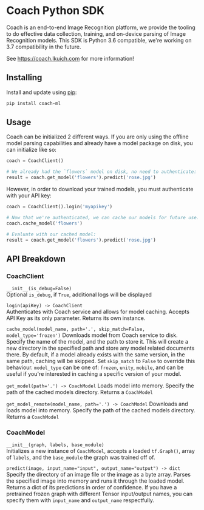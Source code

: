 # Coach Python SDK

Coach is an end-to-end Image Recognition platform, we provide the tooling to do effective data collection, training, and on-device parsing of Image Recognition models. This SDK is Python 3.6 compatible, we're working on 3.7 compatibility in the future.

See https://coach.lkuich.com for more information!

## Installing
Install and update using [pip](https://pip.pypa.io/en/stable/quickstart/):
```bash
pip install coach-ml
```

## Usage
Coach can be initialized 2 different ways. If you are only using the offline model parsing capabilities and already have a model package on disk, you can initialize like so:

```python
coach = CoachClient()

# We already had the `flowers` model on disk, no need to authenticate:
result = coach.get_model('flowers').predict('rose.jpg')
```

However, in order to download your trained models, you must authenticate with your API key:
```python
coach = CoachClient().login('myapikey')

# Now that we're authenticated, we can cache our models for future use:
coach.cache_model('flowers')

# Evaluate with our cached model:
result = coach.get_model('flowers').predict('rose.jpg')
```

## API Breakdown

### CoachClient
`__init__(is_debug=False)`  
Optional `is_debug`, if `True`, additional logs will be displayed

`login(apiKey) -> CoachClient`  
Authenticates with Coach service and allows for model caching. Accepts API Key as its only parameter. Returns its own instance.

`cache_model(model_name, path='.', skip_match=False, model_type='frozen')`
Downloads model from Coach service to disk. Specify the name of the model, and the path to store it. This will create a new directory in the specified path and store any model related documents there.
By default, if a model already exists with the same version, in the same path, caching will be skipped. Set `skip_match` to `False` to override this behaviour.
`model_type` can be one of: `frozen`, `unity`, `mobile`, and can be useful if you're interested in caching a specific version of your model.

`get_model(path='.') -> CoachModel`
Loads model into memory. Specify the path of the cached models directory. Returns a `CoachModel`

`get_model_remote(model_name, path='.') -> CoachModel`
Downloads and loads model into memory. Specify the path of the cached models directory. Returns a `CoachModel`

### CoachModel
`__init__(graph, labels, base_module)`  
Initializes a new instance of `CoachModel`, accepts a loaded `tf.Graph()`, array of `labels`, and the `base_module` the graph was trained off of.

`predict(image, input_name="input", output_name="output") -> dict`  
Specify the directory of an image file or the image as a byte array. Parses the specified image into memory and runs it through the loaded model. Returns a dict of its predictions in order of confidence.
If you have a pretrained frozen graph with different Tensor input/output names, you can specify them with `input_name` and `output_name` respectfully.
